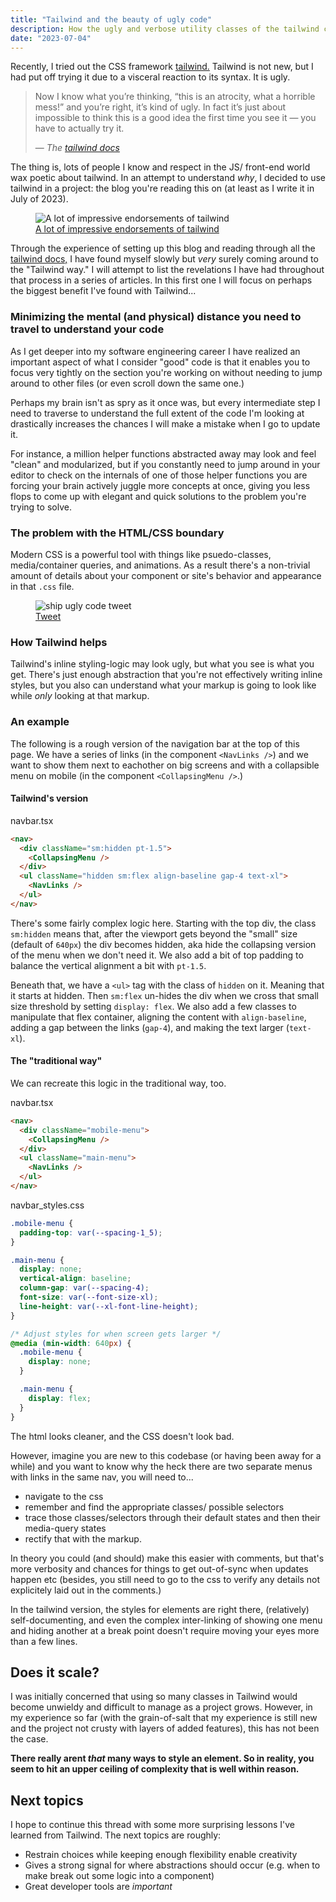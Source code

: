 ```yaml
---
title: "Tailwind and the beauty of ugly code"
description: How the ugly and verbose utility classes of the tailwind css framework help you write maintainable and understandable code
date: "2023-07-04"
---
```


Recently, I tried out the CSS framework [tailwind.](https://tailwindcss.com/) Tailwind is not new, but I had put off trying it due to a visceral reaction to its syntax. It is ugly.

> Now I know what you’re thinking, “this is an atrocity, what a horrible mess!” and you’re right, it’s kind of ugly. In fact it’s just about impossible to think this is a good idea the first time you see it — you have to actually try it.
>
> &mdash; _The [tailwind docs](https://tailwindcss.com/docs/utility-first)_

The thing is, lots of people I know and respect in the JS/ front-end world wax poetic about tailwind. In an attempt to understand _why_, I decided to use tailwind in a project: the blog you're reading this on (at least as I write it in July of 2023).

<figure>
    <img src=/assets/tailwind-endorsements.png  class="full-width" alt="A lot of impressive endorsements of tailwind"/>
    <figcaption><a href=https://tailwindcss.com/ >A lot of impressive endorsements of tailwind</a></figcaption>
</figure>

Through the experience of setting up this blog and reading through all the [tailwind docs,](https://tailwindcss.com/docs) I have found myself slowly but _very_ surely coming around to the "Tailwind way." I will attempt to list the revelations I have had throughout that process in a series of articles. In this first one I will focus on perhaps the biggest benefit I've found with Tailwind...

### Minimizing the mental (and physical) distance you need to travel to understand your code

As I get deeper into my software engineering career I have realized an important aspect of what I consider "good" code is that it enables you to focus very tightly on the section you're working on without needing to jump around to other files (or even scroll down the same one.)

Perhaps my brain isn't as spry as it once was, but every intermediate step I need to traverse to understand the full extent of the code I'm looking at drastically increases the chances I will make a mistake when I go to update it.

For instance, a million helper functions abstracted away may look and feel "clean" and modularized, but if you constantly need to jump around in your editor to check on the internals of one of those helper functions you are forcing your brain actively juggle more concepts at once, giving you less flops to come up with elegant and quick solutions to the problem you're trying to solve.

### The problem with the HTML/CSS boundary

Modern CSS is a powerful tool with things like psuedo-classes, media/container queries, and animations. As a result there's a non-trivial amount of details about your component or site's behavior and appearance in that `.css` file.

<figure>
    <img src=/assets/ship-ugly.png  alt="ship ugly code tweet"/>
    <figcaption>
        <a href="https://twitter.com/ryanflorence/status/1673883374459686915">Tweet</a>
    </figcaption>
</figure>

### How Tailwind helps

Tailwind's inline styling-logic may look ugly, but what you see is what you get.
There's just enough abstraction that you're not effectively writing inline styles, but you also can understand what your markup is going to look like while _only_ looking at that markup.

### An example

The following is a rough version of the navigation bar at the top of this page. We have a series of links (in the component `<NavLinks />`) and we want to show them next to eachother on big screens and with a collapsible menu on mobile (in the component `<CollapsingMenu />`.)

#### Tailwind's version

<p class="file-title">navbar.tsx</p>

```html
<nav>
  <div className="sm:hidden pt-1.5">
    <CollapsingMenu />
  </div>
  <ul className="hidden sm:flex align-baseline gap-4 text-xl">
    <NavLinks />
  </ul>
</nav>
```

There's some fairly complex logic here. Starting with the top div, the class `sm:hidden` means that, after the viewport gets beyond the "small" size (default of `640px`) the div becomes hidden, aka hide the collapsing version of the menu when we don't need it. We also add a bit of top padding to balance the vertical alignment a bit with `pt-1.5`.

Beneath that, we have a `<ul>` tag with the class of `hidden` on it. Meaning that it starts at hidden. Then `sm:flex` un-hides the div when we cross that small size threshold by setting `display: flex`. We also add a few classes to manipulate that flex container, aligning the content with `align-baseline`, adding a gap between the links (`gap-4`), and making the text larger (`text-xl`).

#### The "traditional way"

We can recreate this logic in the traditional way, too.

<p class="file-title">navbar.tsx</p>

```html title="my_file"
<nav>
  <div className="mobile-menu">
    <CollapsingMenu />
  </div>
  <ul className="main-menu">
    <NavLinks />
  </ul>
</nav>
```

<p class="file-title">navbar_styles.css</p>

```css
.mobile-menu {
  padding-top: var(--spacing-1_5);
}

.main-menu {
  display: none;
  vertical-align: baseline;
  column-gap: var(--spacing-4);
  font-size: var(--font-size-xl);
  line-height: var(--xl-font-line-height);
}

/* Adjust styles for when screen gets larger */
@media (min-width: 640px) {
  .mobile-menu {
    display: none;
  }

  .main-menu {
    display: flex;
  }
}
```

The html looks cleaner, and the CSS doesn't look bad.

However, imagine you are new to this codebase (or having been away for a while) and you want to know why the heck there are two separate menus with links in the same nav, you will need to...

- navigate to the css
- remember and find the appropriate classes/ possible selectors
- trace those classes/selectors through their default states and then their media-query states
- rectify that with the markup.

In theory you could (and should) make this easier with comments, but that's more verbosity and chances for things to get out-of-sync when updates happen etc (besides, you still need to go to the css to verify any details not explicitely laid out in the comments.)

In the tailwind version, the styles for elements are right there, (relatively) self-documenting, and even the complex inter-linking of showing one menu and hiding another at a break point doesn't require moving your eyes more than a few lines.

## Does it scale?

I was initially concerned that using so many classes in Tailwind would become unwieldy and difficult to manage as a project grows. However, in my experience so far (with the grain-of-salt that my experience is still new and the project not crusty with layers of added features), this has not been the case.

**There really arent _that_ many ways to style an element. So in reality, you seem to hit an upper ceiling of complexity that is well within reason.**

## Next topics

I hope to continue this thread with some more surprising lessons I've learned from Tailwind. The next topics are roughly:

- Restrain choices while keeping enough flexibility enable creativity
- Gives a strong signal for where abstractions should occur (e.g. when to make break out some logic into a component)
- Great developer tools are _important_
